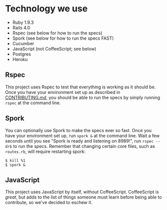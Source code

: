 Technology we use
=================

* Ruby 1.9.3
* Rails 4.0
* Rspec (see below for how to run the specs)
* Spork (see below for how to run the specs FAST)
* Cucumber
* JavaScript (not CoffeeScript; see below)
* Postgres
* Heroku

Rspec
-----
This project uses Rspec to test that everything is working as it should be. Once you have your environment set up as described in [CONTRIBUTING.md](https://github.com/code-scouts/green_mercury/blob/master/CONTRIBUTING.md), you should be able to run the specs by simply running `rspec` at the command line.

Spork
-----
You can optionally use Spork to make the specs ever so fast. Once you have your environment set up, run `spork &` at the command line. Wait a few seconds until you see "Spork is ready and listening on 8989!", run `rspec --drb` to run the specs. Remember that changing certain core files, such as `routes.rb`, will require restarting spork:

```
$ kill %1
$ spork &
```

JavaScript
----------

This project uses JavaScript by itself, without CoffeeScript. CoffeeScript is _great_, but adds to the list of things someone must learn before being able to contribute, so we've decided to eschew it.
